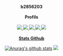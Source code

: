 <div align="center">
  <strong>b2856203</strong>
  <br>
</div>
  
  <div align="center">
  <br>
    <strong>Profils</strong>
  </div>
<div align="center">
  <br>
  <a href="https://discord.com/users/827878458700070942">
  <img src="https://cdn.discordapp.com/attachments/788756990917869588/918421490746159114/logoDiscord.png">
  <a href="https://steamcommunity.com/id/b2856203">
  <img src="https://cdn.discordapp.com/attachments/788756990917869588/918421990359052288/Steam.png">
  <a href="https://reddit.com/user/geek-maskes-1">
  <img src="https://cdn.discordapp.com/attachments/788756990917869588/918422993078743050/Reddit.png">
  <a href="https://www.youtube.com/channel/UCpu_zc51MSk13bN5b9aprQA">
  <img src="https://cdn.discordapp.com/attachments/788756990917869588/918473473200885790/youtube.png">
  <a href="https://www.namemc.com/b2856203">
  <img src="https://cdn.discordapp.com/attachments/788756990917869588/918473698296627240/minecraft.png">
 </div>
<div align="center">
  <br>
    <strong>Stats Github</strong>
  
[![Anurag's github stats](https://github-readme-stats.vercel.app/api?username=b2856203)](https://github.com/anuraghazra/github-readme-stats)
![](https://github-readme-streak-stats.herokuapp.com/?user=b2856203)
</div>
